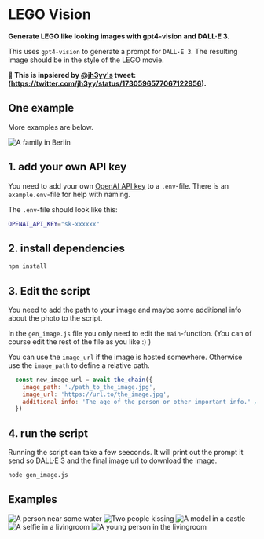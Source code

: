 # LEGO Vision

**Generate LEGO like looking images with gpt4-vision and DALL·E 3.**

This uses `gpt4-vision` to generate a prompt for `DALL·E 3`.
The resulting image should be in the style of the LEGO movie.

**🎈 This is inpsiered by [@jh3yy's](https://twitter.com/jh3yy) tweet: (https://twitter.com/jh3yy/status/1730596577067122956).**

## One example

More examples are below.

![A family in Berlin](./examples/img-IOhqrvJG2jmPswkUqUwqgSwA.png)

## 1. add your own API key

You need to add your own [OpenAI API key](https://beta.openai.com/docs/developer-quickstart/overview) to a `.env`-file. There is an `example.env`-file for help with naming.

The `.env`-file should look like this:

```bash
OPENAI_API_KEY="sk-xxxxxx"
```

## 2. install dependencies

```bash
npm install
```

## 3. Edit the script

You need to add the path to your image and maybe some additional info about the photo to the script.

In the `gen_image.js` file you only need to edit the `main`-function. (You can of course edit the rest of the file as you like :) )

You can use the `image_url` if the image is hosted somewhere. Otherwise use the `image_path` to define a relative path.

```javascript
  const new_image_url = await the_chain({
    image_path: './path_to_the_image.jpg',
    image_url: 'https://url.to/the_image.jpg',
    additional_info: 'The age of the person or other important info.' // leave empty if not needed
  })
```

## 4. run the script

Running the script can take a few seeconds. It will print out the prompt it send so DALL·E 3 and the final image url to download the image.

```bash
node gen_image.js
```

## Examples

![A person near some water](./examples/img-m2Ei3IRUQfB00sVOrNliLbuO.png)
![Two people kissing](./examples/img-bOFULxCB0cy8kN6P25Pd53TA.png)
![A model in a castle](./examples/img-lRR783kuw2idQzu5NZCkOgKy.png)
![A selfie in a livingroom](./examples/img-Nj5sqvh0uWzgNeL7QUdEJsDE.png)
![A young person in the livingroom](./examples/img-WKItt7AMURHG8PZannjWrB6X.png)

